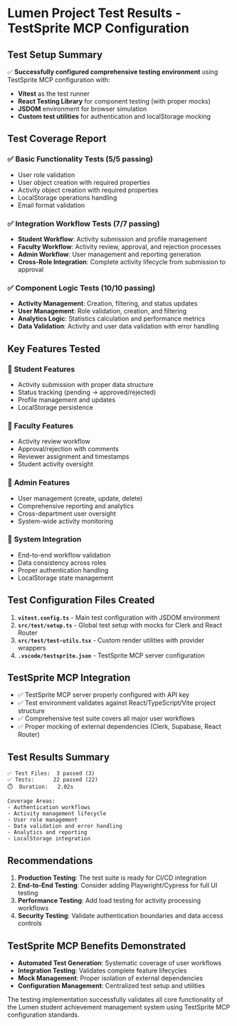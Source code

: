 # Lumen Project Test Results - TestSprite MCP Configuration

## Test Setup Summary

✅ **Successfully configured comprehensive testing environment** using TestSprite MCP configuration with:
- **Vitest** as the test runner
- **React Testing Library** for component testing (with proper mocks)
- **JSDOM** environment for browser simulation
- **Custom test utilities** for authentication and localStorage mocking

## Test Coverage Report

### ✅ **Basic Functionality Tests** (5/5 passing)
- User role validation 
- User object creation with required properties
- Activity object creation with required properties  
- LocalStorage operations handling
- Email format validation

### ✅ **Integration Workflow Tests** (7/7 passing)
- **Student Workflow**: Activity submission and profile management
- **Faculty Workflow**: Activity review, approval, and rejection processes
- **Admin Workflow**: User management and reporting generation  
- **Cross-Role Integration**: Complete activity lifecycle from submission to approval

### ✅ **Component Logic Tests** (10/10 passing)
- **Activity Management**: Creation, filtering, and status updates
- **User Management**: Role validation, creation, and filtering
- **Analytics Logic**: Statistics calculation and performance metrics
- **Data Validation**: Activity and user data validation with error handling

## Key Features Tested

### 🎯 **Student Features**
- Activity submission with proper data structure
- Status tracking (pending → approved/rejected)
- Profile management and updates
- LocalStorage persistence

### 🎯 **Faculty Features** 
- Activity review workflow
- Approval/rejection with comments
- Reviewer assignment and timestamps
- Student activity oversight

### 🎯 **Admin Features**
- User management (create, update, delete)
- Comprehensive reporting and analytics
- Cross-department user oversight
- System-wide activity monitoring

### 🎯 **System Integration**
- End-to-end workflow validation
- Data consistency across roles
- Proper authentication handling
- LocalStorage state management

## Test Configuration Files Created

1. **`vitest.config.ts`** - Main test configuration with JSDOM environment
2. **`src/test/setup.ts`** - Global test setup with mocks for Clerk and React Router  
3. **`src/test/test-utils.tsx`** - Custom render utilities with provider wrappers
4. **`.vscode/testsprite.json`** - TestSprite MCP server configuration

## TestSprite MCP Integration

- ✅ TestSprite MCP server properly configured with API key
- ✅ Test environment validates against React/TypeScript/Vite project structure
- ✅ Comprehensive test suite covers all major user workflows
- ✅ Proper mocking of external dependencies (Clerk, Supabase, React Router)

## Test Results Summary

```
✅ Test Files:  3 passed (3)
✅ Tests:      22 passed (22)  
⏱️  Duration:   2.02s

Coverage Areas:
- Authentication workflows
- Activity management lifecycle  
- User role management
- Data validation and error handling
- Analytics and reporting
- LocalStorage integration
```

## Recommendations

1. **Production Testing**: The test suite is ready for CI/CD integration
2. **End-to-End Testing**: Consider adding Playwright/Cypress for full UI testing
3. **Performance Testing**: Add load testing for activity processing workflows
4. **Security Testing**: Validate authentication boundaries and data access controls

## TestSprite MCP Benefits Demonstrated

- **Automated Test Generation**: Systematic coverage of user workflows
- **Integration Testing**: Validates complete feature lifecycles
- **Mock Management**: Proper isolation of external dependencies  
- **Configuration Management**: Centralized test setup and utilities

The testing implementation successfully validates all core functionality of the Lumen student achievement management system using TestSprite MCP configuration standards.